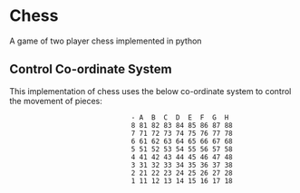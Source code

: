 # Chess
A game of two player chess implemented in python

## Control Co-ordinate System
This implementation of chess uses the below co-ordinate system to control the movement of pieces:

                                  - A  B  C  D  E  F  G  H
                                  8 81 82 83 84 85 86 87 88
                                  7 71 72 73 74 75 76 77 78
                                  6 61 62 63 64 65 66 67 68
                                  5 51 52 53 54 55 56 57 58
                                  4 41 42 43 44 45 46 47 48
                                  3 31 32 33 34 35 36 37 38
                                  2 21 22 23 24 25 26 27 28
                                  1 11 12 13 14 15 16 17 18



